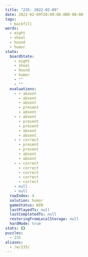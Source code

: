 ```yaml
---
title: "235: 2022-02-09"
date: 2022-02-09T20:09:00.000-08:00
tags:
  - backfill
words:
  - eight
  - shoal
  - hound
  - humor
state:
  boardState:
    - eight
    - shoal
    - hound
    - humor
    - ""
    - ""
  evaluations:
    - - absent
      - absent
      - absent
      - present
      - absent
    - - absent
      - present
      - present
      - absent
      - absent
    - - correct
      - present
      - present
      - absent
      - absent
    - - correct
      - correct
      - correct
      - correct
      - correct
    - null
    - null
  rowIndex: 4
  solution: humor
  gameStatus: WIN
  lastPlayedTs: null
  lastCompletedTs: null
  restoringFromLocalStorage: null
  hardMode: true
stats: {}
puzzles:
  - 235
aliases:
  - /w/235/
---
```

<!-- more -->
